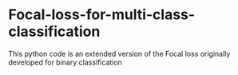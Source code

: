 # Focal-loss-for-multi-class-classification
This python code is an extended version of the Focal loss originally developed for binary classification
